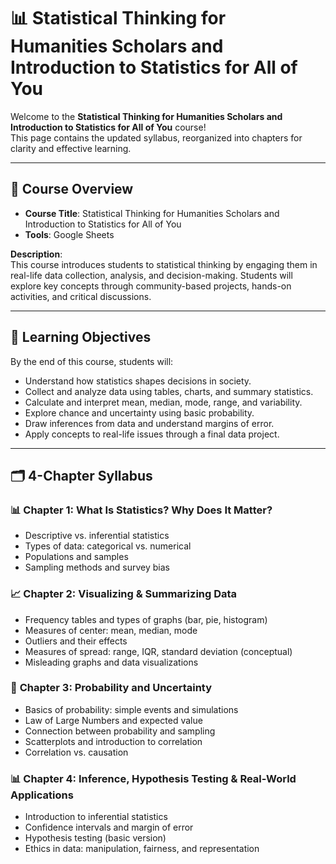 # 📊 Statistical Thinking for Humanities Scholars and Introduction to Statistics for All of You

Welcome to the **Statistical Thinking for Humanities Scholars and Introduction to Statistics for All of You** course!  
This page contains the updated syllabus, reorganized into chapters for clarity and effective learning.

---

## 📘 Course Overview

- **Course Title**: Statistical Thinking for Humanities Scholars and Introduction to Statistics for All of You  
- **Tools**: Google Sheets

**Description**:  
This course introduces students to statistical thinking by engaging them in real-life data collection, analysis, and decision-making. Students will explore key concepts through community-based projects, hands-on activities, and critical discussions.

---

## 🎯 Learning Objectives

By the end of this course, students will:

- Understand how statistics shapes decisions in society.
- Collect and analyze data using tables, charts, and summary statistics.
- Calculate and interpret mean, median, mode, range, and variability.
- Explore chance and uncertainty using basic probability.
- Draw inferences from data and understand margins of error.
- Apply concepts to real-life issues through a final data project.

---

## 🗂️ 4-Chapter Syllabus

### 📊 **Chapter 1: What Is Statistics? Why Does It Matter?**

- Descriptive vs. inferential statistics  
- Types of data: categorical vs. numerical  
- Populations and samples  
- Sampling methods and survey bias  


### 📈 **Chapter 2: Visualizing & Summarizing Data**

- Frequency tables and types of graphs (bar, pie, histogram)  
- Measures of center: mean, median, mode  
- Outliers and their effects  
- Measures of spread: range, IQR, standard deviation (conceptual)  
- Misleading graphs and data visualizations  



### 🎲 **Chapter 3: Probability and Uncertainty**

- Basics of probability: simple events and simulations  
- Law of Large Numbers and expected value  
- Connection between probability and sampling  
- Scatterplots and introduction to correlation  
- Correlation vs. causation  



### 📊 **Chapter 4: Inference, Hypothesis Testing & Real-World Applications**

- Introduction to inferential statistics  
- Confidence intervals and margin of error  
- Hypothesis testing (basic version)   
- Ethics in data: manipulation, fairness, and representation  

